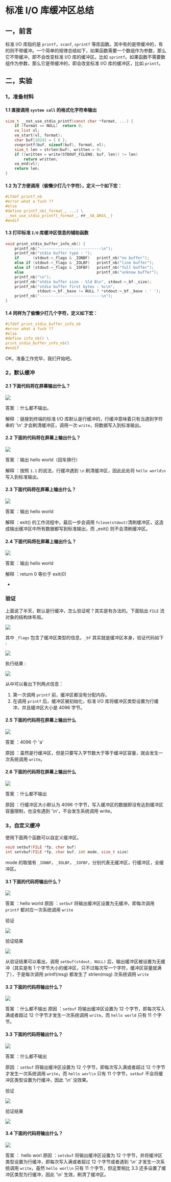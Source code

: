 # 标准 I/O 库缓冲区总结

## 一，前言

标准 I/O 库指的是 `printf`，`scanf`, `sprintf` 等库函数。其中有的是带缓冲的，有的则不带缓冲。一个简单的规律总结如下，如果函数需要一个数组作为参数，那么它不带缓冲，即不会改变标准 I/O 库的缓冲区。比如 `sprintf`。如果函数不需要数组作为参数，那么它是带缓冲的，即会改变标准 I/O 库的缓冲区，比如 `printf`。

## 二，实验

### 1，准备材料

#### 1.1 直接调用 `system call` 的格式化字符串输出

```C
size_t __not_use_stdio_printf(const char *format, ...) {
    if (format == NULL)  return 0;
    va_list vl;
    va_start(vl, format);
    char buf[1024] = { 0 };
    vsnprintf(buf, sizeof(buf), format, vl);
    size_t len = strlen(buf), written = 0;
    if ((written = write(STDOUT_FILENO, buf, len)) != len)
        return written;
    va_end(vl);
    return len;
}
```
#### 1.2 为了方便调用（偷懒少打几个字符），定义一个如下宏：

```C
#ifdef printf_nb
#error what a fuck ??
#else
#define printf_nb(_format_, ...) \
__not_use_stdio_printf(_format_, ##__VA_ARGS__)
#endif
```
#### 1.3 打印标准 `I/O` 库缓冲区信息的辅助函数

```C
void print_stdio_buffer_info_nb() {
    printf_nb("---------------------------\n");
    printf_nb("stdio buffer type : ");
    if      (stdout->_flags & _IONBF)   printf_nb("no buffer");
    else if (stdout->_flags & _IOLBF)   printf_nb("line buffer");
    else if (stdout->_flags & _IOFBF)   printf_nb("full buffer");
    else                                printf_nb("unknow buffer");
    printf_nb("\n");
    printf_nb("stdio buffer size : %ld B\n", stdout->_bf._size);
    printf_nb("stdio buffer first bytes : %c\n",
              stdout->_bf._base != NULL ? *stdout->_bf._base : ' ');
    printf_nb("---------------------------\n");
}
```
#### 1.4 同样为了偷懒少打几个字符，定义如下宏：

```C
#ifdef print_stdio_buffer_info_nb
#error what a fuck ??
#else
#define info_nb() \
print_stdio_buffer_info_nb()
#endif
```

OK，准备工作完毕，我们开始吧。

### 2，默认缓冲

#### 2.1 下面代码将在屏幕输出什么？

![](https://github.com/YangXiaoHei/APUE/blob/master/Image/5.1.1.def_buf.png)

答案 ：什么都不输出。

解释 ：链接到终端的标准 I/O 库默认是行缓冲的，行缓冲意味着只有当遇到字符串的 '\n' 才会刷清缓冲区，调用一次 `write`，将数据写入到标准输出。

#### 2.2 下面的代码将在屏幕上输出什么？

![](https://github.com/YangXiaoHei/APUE/blob/master/Image/5.1.2.def_buf.png)

答案 ：输出 hello world（回车换行）

解释 ：按照 `1.1` 的说法，行缓冲遇到 `\n` 刷清缓冲区，因此此处将 `hello world\n` 写入到标准输出。

#### 2.3 下面代码将在屏幕上输出什么？

![](https://github.com/YangXiaoHei/APUE/blob/master/Image/5.1.3.def_buf.png)

答案 ：输出 hello world

解释 ：exit() 的工作流程中，最后一步会调用 `fclose(stdout)`清刷缓冲区，这造成输出缓冲区中所有数据都写到标准输出，而 _exit() 则不会清刷缓冲区。

#### 2.4 下面代码将在屏幕上输出什么？

![](https://github.com/YangXiaoHei/APUE/blob/master/Image/5.1.4.def_buf.png)

答案 ：输出 hello world

解释 ：return 0 等价于 exit(0)

-
### 验证

上面说了半天，默认是行缓冲，怎么验证呢？其实是有办法的。下面贴出 `FILE` 流对象的结构体布局。

![](https://github.com/YangXiaoHei/APUE/blob/master/Image/5.1.FILE_layout.png)
 
 其中 `_flags` 包含了缓冲区类型的信息，`_bf` 其实就是缓冲区本身，验证代码如下 :
 
![](https://github.com/YangXiaoHei/APUE/blob/master/Image/5.1.verify.png)
 
执行结果 :

![](https://github.com/YangXiaoHei/APUE/blob/master/Image/5.1.verify_result.png)
 
 从中可以看出下列两点信息：
 
 1. 第一次调用 `printf` 前，缓冲区都没有分配内存。
 2. 在调用 `printf` 后，缓冲区被初始化，标准 I/O 库将缓冲区类型设置为行缓冲，并且缓冲区大小是 4096 字节。

#### 2.5 下面的代码将在屏幕上输出什么

![](https://github.com/YangXiaoHei/APUE/blob/master/Image/5.1.5.def_buf.png)

答案 ：4096 个 'a'

原因 ：虽然是行缓冲区，但是只要写入字节数大于等于缓冲区容量，就会发生一次系统调用 `write`。

#### 2.6 下面的代码将在屏幕上输出什么

![](https://github.com/YangXiaoHei/APUE/blob/master/Image/5.1.6.def_buf.png)

答案 ：什么都不输出

原因 ：行缓冲区大小默认为 4096 个字节，写入缓冲区的数据即没有达到缓冲区容量限制，也没有遇到 '\n'，不会发生系统调用 write。

### 3，自定义缓冲

使用下面两个函数可以自定义缓冲区。

```C
void setbuf(FILE *fp, char buf)
int setvbuf(FILE *fp, char buf, int mode, size_t size)
```

mode 的取值有 `_IONBF`，`_IOLBF`，`_IOFBF`，分别代表无缓冲区，行缓冲区，全缓冲区。

#### 3.1 下面的代码将输出什么？

![](https://github.com/YangXiaoHei/APUE/blob/master/Image/5.2.1.diy_buf.png)

答案 ：hello world
原因 ：`setbuf` 将输出缓冲区设置为无缓冲，即每次调用 `printf` 都对应一次系统调用 `write`

验证 

![](https://github.com/YangXiaoHei/APUE/blob/master/Image/5.2.1.verify.png)

验证结果

![](https://github.com/YangXiaoHei/APUE/blob/master/Image/5.2.1.verify_result.png)

从验证结果可以看出，调用 `setbuf(stdout, NULL)` 后，输出缓冲区被设置为无缓冲（其实是有 1 个字节大小的缓冲区，只不过每次写一个字符，缓冲区容量就满了），于是每次调用 printf(msg) 都发生了 strlen(msg) 次系统调用 `write`

#### 3.2 下面的代码将输出什么？

![](https://github.com/YangXiaoHei/APUE/blob/master/Image/5.2.2.diy_buf.png)

答案 ：什么都不输出
原因 ：`setbuf` 将输出缓冲区设置为 12 个字节，即每次写入满或者超过 12 个字节才发生一次系统调用 `write`，而 `hello world` 只有 11 个字节。

#### 3.3 下面的代码将输出什么？

![](https://github.com/YangXiaoHei/APUE/blob/master/Image/5.2.3.diy_buf.png)

答案 ：什么都不输出

原因 ：`setbuf` 将输出缓冲区设置为 12 个字节，即每次写入满或者超过 12 个字节才发生一次系统调用 `write`，而 `hello worl\n` 只有 11 个字节，`setbuf` 不会将缓冲区类型设置为行缓冲，因此 '\n' 没效果。

验证 

![](https://github.com/YangXiaoHei/APUE/blob/master/Image/5.2.3.verify.png)

验证结果

![](https://github.com/YangXiaoHei/APUE/blob/master/Image/5.2.3.verify_result.png)

#### 3.4 下面的代码将输出什么？

![](https://github.com/YangXiaoHei/APUE/blob/master/Image/5.2.4.png)

答案 ： hello worl
原因 ：`setvbuf` 将输出缓冲区设置为 12 个字节，并将缓冲区类型设置为行缓冲，即每次写入满或者超过 12 个字节或者遇到 '\n' 才发生一次系统调用 `write`，虽然 `hello worl\n` 只有 11 个字节，但这里相比 3.3 还多设置了缓冲区类型为行缓冲，因此 '\n' 生效，刷清了缓冲区。



